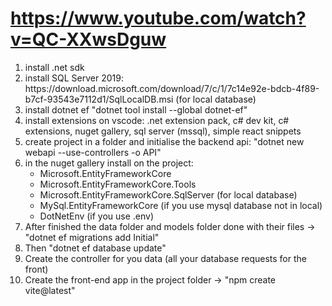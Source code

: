 # https://www.youtube.com/watch?v=QC-XXwsDguw

<ol>
  <li>install .net sdk</li>
  <li>install SQL Server 2019: https://download.microsoft.com/download/7/c/1/7c14e92e-bdcb-4f89-b7cf-93543e7112d1/SqlLocalDB.msi (for local database)</li>
  <li>install dotnet ef "dotnet tool install --global dotnet-ef"</li>
  <li>install extensions on vscode: .net extension pack, c# dev kit, c# extensions, nuget gallery, sql server (mssql), simple react snippets</li>
  <li>create project in a folder and initialise the backend api: "dotnet new webapi --use-controllers -o API"</li>
  <li>in the nuget gallery install on the project:
    <ul>
      <li>Microsoft.EntityFrameworkCore</li>
      <li>Microsoft.EntityFrameworkCore.Tools</li>
      <li>Microsoft.EntityFrameworkCore.SqlServer (for local database)</li>
      <li>MySql.EntityFrameworkCore (if you use mysql database not in local)</li>
      <li>DotNetEnv (if you use .env)</li>
    </ul>
  </li>
  <li>After finished the data folder and models folder done with their files -> "dotnet ef migrations add Initial"</li>
  <li>Then "dotnet ef database update"</li>
  <li>Create the controller for you data (all your database requests for the front)</li>
  <li>Create the front-end app in the project folder -> "npm create vite@latest"</li>
</ol>
